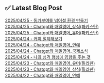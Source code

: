 
## ✅ Latest Blog Post
 
[2025/04/25 - 동기부여를 넘어설 환경 만들기](https://3hongstore.tistory.com/224) <br/>
[2025/04/25 - Chatgpt와 매일영어_상식(파키스탄)](https://3hongstore.tistory.com/223) <br/>
[2025/04/25 - Chatgpt와 매일영어_유머(파키스탄)](https://3hongstore.tistory.com/222) <br/>
[2025/04/24 - 커피 절제해보기](https://3hongstore.tistory.com/221) <br/>
[2025/04/24 - Chatgpt와 매일영어_연예](https://3hongstore.tistory.com/220) <br/>
[2025/04/24 - Chatgpt와 매일영어_국제소식](https://3hongstore.tistory.com/219) <br/>
[2025/04/24 - 나의 성격 형성에 영향을 주는 것](https://3hongstore.tistory.com/218) <br/>
[2025/04/23 - Chatgpt와 매일영어_유머(필리핀)](https://3hongstore.tistory.com/217) <br/>
[2025/04/23 - Chatgpt와 매일영어_상식(필리핀)](https://3hongstore.tistory.com/216) <br/>
[2025/04/22 - Chatgpt와 매일영어_연예](https://3hongstore.tistory.com/215) <br/>
